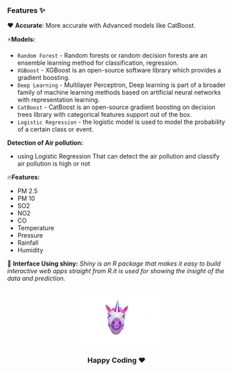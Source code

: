 
### Features ✨

❤️ **Accurate**: More accurate with Advanced models like CatBoost.



⚡️**Models:**
 - `Random Forest` - Random forests or random decision forests are an ensemble learning method for classification, regression.
 - `XGBoost` - XGBoost is an open-source software library which provides a gradient boosting.
 - `Deep Learning` - Multilayer Perceptron, Deep learning is part of a broader family of machine learning methods based on artificial   neural networks with representation learning.
 - `CatBoost` - CatBoost is an open-source gradient boosting on decision trees library with categorical features support out of the box.
 - `Logistic Regression` - the logistic model is used to model the probability of a certain class or event.
 

**Detection of Air pollution:**

 - using Logistic Regression That can detect the air pollution and classify air pollution is high or not



🔥**Features:**
 - PM 2.5
 - PM 10
 - SO2
 - NO2
 - CO
 - Temperature 
 - Pressure
 - Rainfall
 - Humidity


🚀 **Interface Using shiny:**
_Shiny is an R package that makes it easy to build interactive web apps straight from R.it is used for showing the insight of the data and prediction._


<div align="center">
  <br>
  <a href="https://postwoman.io"><img src="https://raw.githubusercontent.com/liyasthomas/templates/master/assets/logo.gif" alt="Postwoman.io" width="200"></a>
  <br>
  <h3>Happy Coding ❤︎</h3>
</div>
